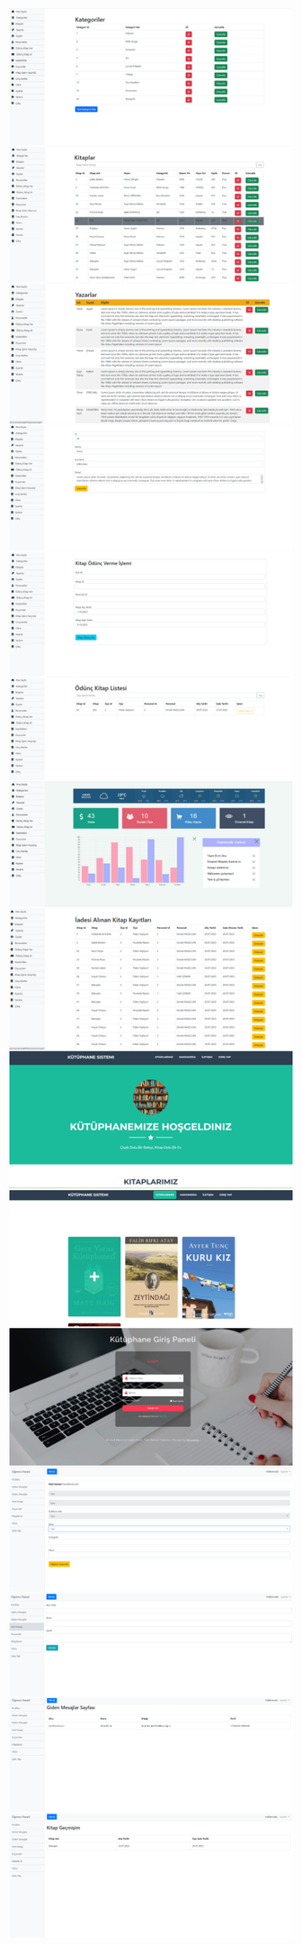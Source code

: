 <img src="LibraryMS/Content/ScreenShot/1.png" />
<img src="LibraryMS/Content/ScreenShot/2.png" />
<img src="LibraryMS/Content/ScreenShot/3.png" />
<img src="LibraryMS/Content/ScreenShot/4.png" />
<img src="LibraryMS/Content/ScreenShot/5.png" />
<img src="LibraryMS/Content/ScreenShot/6.png" />
<img src="LibraryMS/Content/ScreenShot/7.png" />
<img src="LibraryMS/Content/ScreenShot/8.png" />
<img src="LibraryMS/Content/ScreenShot/9.png" />
<img src="LibraryMS/Content/ScreenShot/10.png" />
<img src="LibraryMS/Content/ScreenShot/11.png" />
<img src="LibraryMS/Content/ScreenShot/12.png" />
<img src="LibraryMS/Content/ScreenShot/13.png" />
<img src="LibraryMS/Content/ScreenShot/14.png" />
<img src="LibraryMS/Content/ScreenShot/15.png" />
